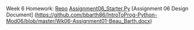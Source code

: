 Week 6 Homework:
[Repo](https://github.com/bbarth86/IntroToProg-Python-Mod06)
[Assignment06_Starter.Py](https://github.com/bbarth86/IntroToProg-Python-Mod06/blob/master/Assignment06_Starter.py)
[Assignment 06 Design Document] (https://github.com/bbarth86/IntroToProg-Python-Mod06/blob/master/Wk06-Assignment01-Beau_Barth.docx)
